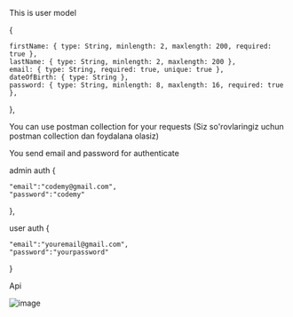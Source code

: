 This is user model

{

    firstName: { type: String, minlength: 2, maxlength: 200, required: true },
    lastName: { type: String, minlength: 2, maxlength: 200 },
    email: { type: String, required: true, unique: true },
    dateOfBirth: { type: String },
    password: { type: String, minlength: 8, maxlength: 16, required: true },
    
},

You can use postman collection for your requests (Siz so'rovlaringiz uchun postman collection dan foydalana olasiz)

You send email and password for authenticate 

admin auth
{

    "email":"codemy@gmail.com",
    "password":"codemy"
    
},

user auth
{

    "email":"youremail@gmail.com",
    "password":"yourpassword"
    
}

Api

![image](https://github.com/user-attachments/assets/ed181c8e-9efa-49d1-872d-1672538c837b)


